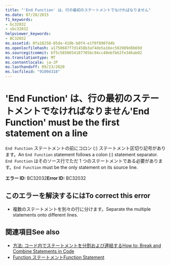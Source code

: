 ```yaml
---
title: "'End Function' は、行の最初のステートメントでなければなりません"
ms.date: 07/20/2015
f1_keywords:
- bc32032
- vbc32032
helpviewer_keywords:
- BC32032
ms.assetid: 0fa18258-05da-410b-b0f4-e1f0f8907d4b
ms.openlocfilehash: a1750687f7d1458b3af4de5a16ec502989d8b69d
ms.sourcegitcommit: bf5c5850654187705bc94cc40ebfb62fe346ab02
ms.translationtype: MT
ms.contentlocale: ja-JP
ms.lasthandoff: 09/23/2020
ms.locfileid: "91094318"
---
```

# <a name="end-function-must-be-the-first-statement-on-a-line"></a><span data-ttu-id="eac9c-102">'End Function' は、行の最初のステートメントでなければなりません</span><span class="sxs-lookup"><span data-stu-id="eac9c-102">'End Function' must be the first statement on a line</span></span>

<span data-ttu-id="eac9c-103">`End Function` ステートメントの前にコロン (:) ステートメント区切り記号があります。</span><span class="sxs-lookup"><span data-stu-id="eac9c-103">An `End Function` statement follows a colon (:) statement separator.</span></span> <span data-ttu-id="eac9c-104">`End Function` はそのソース行でただ 1 つのステートメントである必要があります。</span><span class="sxs-lookup"><span data-stu-id="eac9c-104">`End Function` must be the only statement on its source line.</span></span>  
  
 <span data-ttu-id="eac9c-105">**エラー ID:** BC32032</span><span class="sxs-lookup"><span data-stu-id="eac9c-105">**Error ID:** BC32032</span></span>  
  
## <a name="to-correct-this-error"></a><span data-ttu-id="eac9c-106">このエラーを解決するには</span><span class="sxs-lookup"><span data-stu-id="eac9c-106">To correct this error</span></span>  
  
- <span data-ttu-id="eac9c-107">複数のステートメントを別々の行に分けます。</span><span class="sxs-lookup"><span data-stu-id="eac9c-107">Separate the multiple statements onto different lines.</span></span>  
  
## <a name="see-also"></a><span data-ttu-id="eac9c-108">関連項目</span><span class="sxs-lookup"><span data-stu-id="eac9c-108">See also</span></span>

- [<span data-ttu-id="eac9c-109">方法: コード内でステートメントを分割および連結する</span><span class="sxs-lookup"><span data-stu-id="eac9c-109">How to: Break and Combine Statements in Code</span></span>](../programming-guide/program-structure/how-to-break-and-combine-statements-in-code.md)
- [<span data-ttu-id="eac9c-110">Function ステートメント</span><span class="sxs-lookup"><span data-stu-id="eac9c-110">Function Statement</span></span>](../language-reference/statements/function-statement.md)

